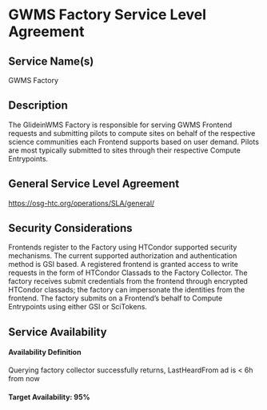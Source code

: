 GWMS Factory Service Level Agreement
====================================

Service Name(s)
---------------

GWMS Factory

Description
-----------

The GlideinWMS Factory is responsible for serving GWMS Frontend requests and submitting pilots to compute sites on behalf of the respective science communities each Frontend supports based on user demand. Pilots are most typically submitted to sites through their respective Compute Entrypoints.

General Service Level Agreement
-------------------------------

<https://osg-htc.org/operations/SLA/general/>

Security Considerations
-----------------------

Frontends register to the Factory using HTCondor supported security mechanisms. The current supported authorization and authentication method is GSI based. A registered frontend is granted access to write requests in the form of HTCondor Classads to the Factory Collector. The factory receives submit credentials from the frontend through encrypted HTCondor classads; the factory can impersonate the identities from the frontend. The factory submits on a Frontend’s behalf to Compute Entrypoints using either GSI or SciTokens.

Service Availability
--------------------

#### Availability Definition

Querying factory collector successfully returns, LastHeardFrom ad is < 6h from now

#### Target Availability: 95%
